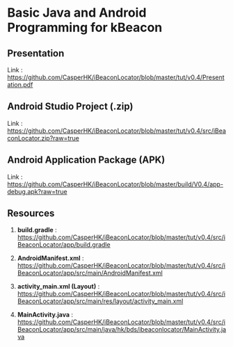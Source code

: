 Basic Java and Android Programming for kBeacon
==================================================


Presentation
-----------------------------------------
Link : https://github.com/CasperHK/iBeaconLocator/blob/master/tut/v0.4/Presentation.pdf


Android Studio Project (.zip)
-----------------------------------
Link : https://github.com/CasperHK/iBeaconLocator/blob/master/tut/v0.4/src/iBeaconLocator.zip?raw=true


Android Application Package (APK)
------------------------------------
Link : https://github.com/CasperHK/iBeaconLocator/blob/master/build/V0.4/app-debug.apk?raw=true


Resources
-----------------------------------
1. **build.gradle** : <br/>
   https://github.com/CasperHK/iBeaconLocator/blob/master/tut/v0.4/src/iBeaconLocator/app/build.gradle

2. **AndroidManifest.xml** : <br/>
   https://github.com/CasperHK/iBeaconLocator/blob/master/tut/v0.4/src/iBeaconLocator/app/src/main/AndroidManifest.xml

3. **activity_main.xml (Layout)** : https://github.com/CasperHK/iBeaconLocator/blob/master/tut/v0.4/src/iBeaconLocator/app/src/main/res/layout/activity_main.xml

4. **MainActivity.java** : <br/>
   https://github.com/CasperHK/iBeaconLocator/blob/master/tut/v0.4/src/iBeaconLocator/app/src/main/java/hk/bds/ibeaconlocator/MainActivity.java

